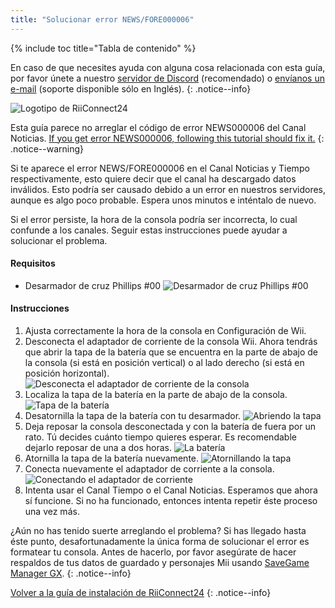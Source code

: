 ```yaml
---
title: "Solucionar error NEWS/FORE000006"
---
```


{% include toc title="Tabla de contenido" %}

En caso de que necesites ayuda con alguna cosa relacionada con esta guía, por favor únete a nuestro [servidor de Discord](https://discord.gg/b4Y7jfD) (recomendado) o [envíanos un e-mail](mailto:support@riiconnect24.net) (soporte disponible sólo en Inglés).
{: .notice--info}

![Logotipo de RiiConnect24](/images/WiiRC24Logo.jpg)

Esta guía parece no arreglar el código de error NEWS000006 del Canal Noticias. [If you get error NEWS000006, following this tutorial should fix it.](news000006)
{: .notice--warning}

Si te aparece el error NEWS/FORE000006 en el Canal Noticias y Tiempo respectivamente, esto quiere decir que el canal ha descargado datos inválidos. Esto podría ser causado debido a un error en nuestros servidores, aunque es algo poco probable. Espera unos minutos e inténtalo de nuevo.

Si el error persiste, la hora de la consola podría ser incorrecta, lo cual confunde a los canales. Seguir estas instrucciones puede ayudar a solucionar el problema.

#### Requisitos

* Desarmador de cruz Phillips #00 ![Desarmador de cruz Phillips #00](/images/RiiConnect24/clock/screwdriver.jpg)

#### Instrucciones

1. Ajusta correctamente la hora de la consola en Configuración de Wii.
2. Desconecta el adaptador de corriente de la consola Wii. Ahora tendrás que abrir la tapa de la batería que se encuentra en la parte de abajo de la consola (si está en posición vertical) o al lado derecho (si está en posición horizontal). ![Desconecta el adaptador de corriente de la consola](/images/RiiConnect24/clock/unplug.jpg)
3. Localiza la tapa de la batería en la parte de abajo de la consola. ![Tapa de la batería](/images/RiiConnect24/clock/batterycover.jpg)
4. Desatornilla la tapa de la batería con tu desarmador. ![Abriendo la tapa](http://i.imgur.com/VRRAiSk.gif)
5. Deja reposar la consola desconectada y con la batería de fuera por un rato. Tú decides cuánto tiempo quieres esperar. Es recomendable dejarlo reposar de una a dos horas. ![La batería](/images/RiiConnect24/clock/battery.jpg)
6. Atornilla la tapa de la batería nuevamente. ![Atornillando la tapa](http://i.imgur.com/8MEy5Jo.gif)
7. Conecta nuevamente el adaptador de corriente a la consola. ![Conectando el adaptador de corriente](/images/RiiConnect24/clock/plug.jpg)
8. Intenta usar el Canal Tiempo o el Canal Noticias. Esperamos que ahora sí funcione. Si no ha funcionado, entonces intenta repetir éste proceso una vez más.

¿Aún no has tenido suerte arreglando el problema? Si has llegado hasta éste punto, desafortunadamente la única forma de solucionar el error es formatear tu consola. Antes de hacerlo, por favor asegúrate de hacer respaldos de tus datos de guardado y personajes Mii usando [SaveGame Manager GX](https://sourceforge.net/projects/savegame-manager-gx/files/HBC_SetUp_R127.zip/download).
{: .notice--info}

[Volver a la guía de instalación de RiiConnect24](riiconnect24)
{: .notice--info}
